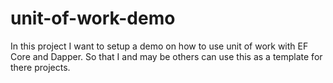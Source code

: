 # unit-of-work-demo
In this project I want to setup a demo on how to use unit of work with EF Core and Dapper. So that I and may be others can use this as a template for there projects.
